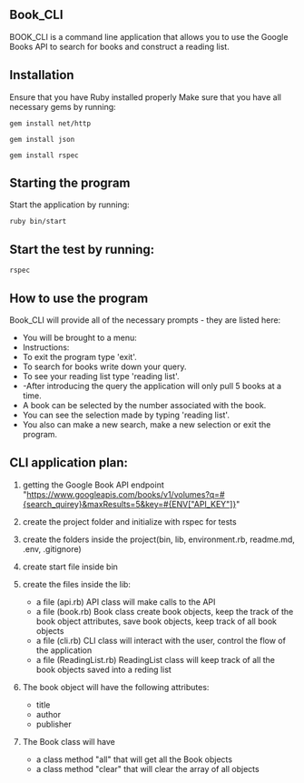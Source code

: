 ## Book_CLI

BOOK_CLI is a command line application that allows you to use the Google Books API to search for books and construct a reading list.

## Installation
Ensure that you have Ruby installed properly
Make sure that you have all necessary gems by running:

` gem install net/http `

` gem install json `

` gem install rspec `

## Starting the program

Start the application by running:

 ` ruby bin/start `

## Start the test by running:

 ` rspec `

## How to use the program

Book_CLI will provide all of the necessary prompts - they are listed here:
- You will be brought to a menu: 
- Instructions:
- To exit the program type 'exit'.
- To search for books write down your query.
- To see your reading list type 'reading list'.
- -After introducing the query the application will only pull 5 books at a time. 
- A book can be selected by the number associated with the book.
- You can see the selection made by typing 'reading list'.
- You also can make a new search, make a new selection or exit the program. 



## CLI application plan:

1. getting the Google Book API endpoint
   "https://www.googleapis.com/books/v1/volumes?q=#{search_quirey}&maxResults=5&key=#{ENV["API_KEY"]}"

2. create the project folder and initialize with rspec for tests

3. create the folders inside the project(bin, lib, environment.rb, readme.md, .env, .gitignore)

4. create start file inside bin

5. create the files inside the lib:
      - a file (api.rb) API class will make calls to the API
      - a file (book.rb) Book class create book objects, keep the track of the book object attributes, save book objects, keep track of all book objects
      - a file (cli.rb)  CLI class will interact with the user, control the flow of the application
      - a file (ReadingList.rb) ReadingList class will keep track of all the book objects saved into a reding list 
  
6.  The book object will have the following attributes:
      - title
      - author
      - publisher

7.  The Book class will have 
      - a class method "all" that will get all the Book objects
      - a class method "clear" that will clear the array of all objects
    
    
